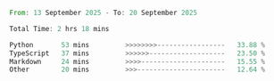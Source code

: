 <!--START_SECTION:waka-->

```rust
From: 13 September 2025 - To: 20 September 2025

Total Time: 2 hrs 18 mins

Python       53 mins         >>>>>>>>-----------------   33.88 %
TypeScript   37 mins         >>>>>>-------------------   23.50 %
Markdown     24 mins         >>>>---------------------   15.55 %
Other        20 mins         >>>----------------------   12.64 %
```

<!--END_SECTION:waka-->
